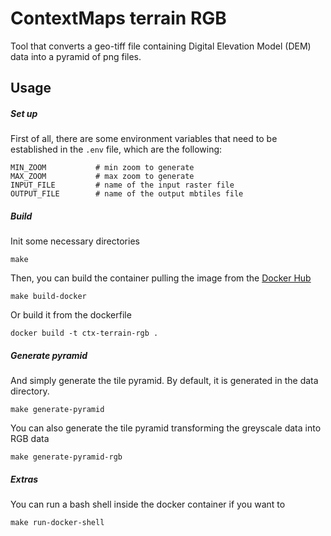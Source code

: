 # ContextMaps terrain RGB

Tool that converts a geo-tiff file containing Digital Elevation Model (DEM) data into a pyramid of png files.

## Usage

##### Set up 

First of all, there are some environment variables that need to be established in the ```.env``` file, which are the following:

```
MIN_ZOOM           # min zoom to generate
MAX_ZOOM           # max zoom to generate
INPUT_FILE         # name of the input raster file
OUTPUT_FILE        # name of the output mbtiles file
```

##### Build

Init some necessary directories

```shell
make
```

Then, you can build the container pulling the image from the [Docker Hub](https://hub.docker.com/r/franmartin/ctx-terrain-rgb)

```shell
make build-docker
```

Or build it from the dockerfile

```shell
docker build -t ctx-terrain-rgb .
```

##### Generate pyramid

And simply generate the tile pyramid. By default, it is generated in the data directory. 

```shell
make generate-pyramid
```

You can also generate the tile pyramid transforming the greyscale data into RGB data

```shell
make generate-pyramid-rgb
```

##### Extras

You can run a bash shell inside the docker container if you want to

```shell
make run-docker-shell
```

